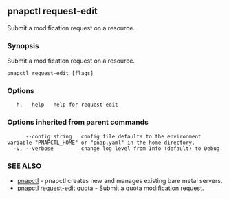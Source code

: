 ## pnapctl request-edit

Submit a modification request on a resource.

### Synopsis

Submit a modification request on a resource.

```
pnapctl request-edit [flags]
```

### Options

```
  -h, --help   help for request-edit
```

### Options inherited from parent commands

```
      --config string   config file defaults to the environment variable "PNAPCTL_HOME" or "pnap.yaml" in the home directory.
  -v, --verbose         change log level from Info (default) to Debug.
```

### SEE ALSO

* [pnapctl](pnapctl.md)	 - pnapctl creates new and manages existing bare metal servers.
* [pnapctl request-edit quota](pnapctl_request-edit_quota.md)	 - Submit a quota modification request.

